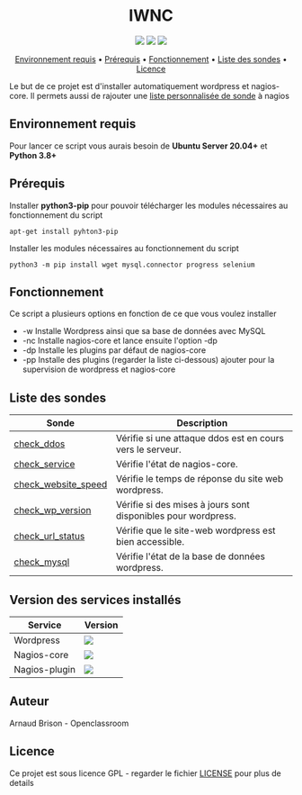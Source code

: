 <h1 align="center">IWNC</h1>

<p align="center">
   <a href="https://ubuntu.com/download/server" title="Ubuntu"><img src="https://img.shields.io/badge/Ubuntu%20Server-20.04%2B-orange?style=plastic&logo=ubuntu"></a>
   <a href="https://docs.python.org/3/" title="Python"><img src="https://img.shields.io/badge/Python-3.8%2B-yellow?style=plastic&logo=python"></a>
   <a href="./LICENSE" title="License"><img src="https://img.shields.io/badge/Licence-GNU%203.0-green?style=plastic"></a>
</p>

<p align="center">
  <a href="#Environnement-requis">Environnement requis</a> •
  <a href="#Prérequis">Prérequis</a> •
  <a href="#Fonctionnement">Fonctionnement</a> •
  <a href="#Liste-des-sondes">Liste des sondes</a> •
  <a href="#Licence">Licence</a>
</p>

Le but de ce projet est d'installer automatiquement wordpress et nagios-core.
Il permets aussi de rajouter une [liste personnalisée de sonde](#Liste-des-sondes) à nagios

## Environnement requis
Pour lancer ce script vous aurais besoin de **Ubuntu Server 20.04+** et **Python 3.8+**

## Prérequis

Installer **python3-pip** pour pouvoir télécharger les modules nécessaires au fonctionnement du script
```
apt-get install pyhton3-pip
```

Installer les modules nécessaires au fonctionnement du script
```
python3 -m pip install wget mysql.connector progress selenium
```

## Fonctionnement
Ce script a plusieurs options en fonction de ce que vous voulez installer

* -w Installe Wordpress ainsi que sa base de données avec MySQL
* -nc Installe nagios-core et lance ensuite l'option -dp
* -dp Installe les plugins par défaut de nagios-core
* -pp Installe des plugins (regarder la liste ci-dessous) ajouter pour la supervision de wordpress et nagios-core

## Liste des sondes

| Sonde                 | Description                                                   |
| --------------------- | ------------------------------------------------------------- |
| [check_ddos]          | Vérifie si une attaque ddos est  en cours vers le serveur.    |
| [check_service]       | Vérifie l'état de nagios-core.                                |
| [check_website_speed] | Vérifie le temps de réponse du site web wordpress.            |
| [check_wp_version]    | Vérifie si des mises à jours sont disponibles pour wordpress. |
| [check_url_status]    | Vérifie que le site-web wordpress est bien accessible.        |
| [check_mysql]         | Vérifie l'état de la base de données wordpress.               |

[check_ddos]: https://exchange.nagios.org/directory/Plugins/Security/check_ddos/details
[check_service]: https://github.com/jonschipp/nagios-plugins
[check_website_speed]: https://exchange.nagios.org/directory/Plugins/Websites%2C-Forms-and-Transactions/Check-Website-Speed/details
[check_wp_version]: https://exchange.nagios.org/directory/Plugins/CMS-and-Blog-Software/Wordpress/check_wp_version/details
[check_url_status]: https://exchange.nagios.org/directory/Plugins/Websites%2C-Forms-and-Transactions/check_url_status/details
[check_mysql]: https://github.com/nagios-plugins/nagios-plugins

## Version des services installés

| Service       | Version                                                     |
| --------------| ------------------------------------------------------------- |
| Wordpress     | <a href="" title="Wordpress"><img src="https://img.shields.io/badge/verison-5.4.2-blue?style=plastic&logo=wordpress"></a>                                                     |
| Nagios-core   | <a href="" title="Nagios-Core"><img src="https://img.shields.io/badge/version-4.4.5-brightgreen?style=plastic"></a>                                |
| Nagios-plugin | <a href="" title="Nagios-Plugin"><img src="https://img.shields.io/badge/version-2.3.3-brightgreen?style=plastic"></a>      |



## Auteur
Arnaud Brison - Openclassroom

## Licence
Ce projet est sous licence GPL - regarder le fichier [LICENSE](./LICENSE) pour plus de details
